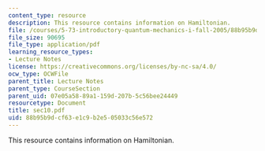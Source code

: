 ```yaml
---
content_type: resource
description: This resource contains information on Hamiltonian.
file: /courses/5-73-introductory-quantum-mechanics-i-fall-2005/88b95b9dcf63e1c9b2e505033c56e572_sec10.pdf
file_size: 90695
file_type: application/pdf
learning_resource_types:
- Lecture Notes
license: https://creativecommons.org/licenses/by-nc-sa/4.0/
ocw_type: OCWFile
parent_title: Lecture Notes
parent_type: CourseSection
parent_uid: 07e05a58-89a1-159d-207b-5c56bee24449
resourcetype: Document
title: sec10.pdf
uid: 88b95b9d-cf63-e1c9-b2e5-05033c56e572
---
```

This resource contains information on Hamiltonian.